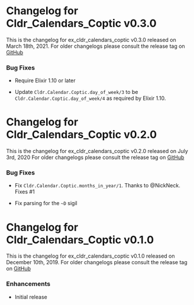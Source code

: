 # Changelog for Cldr_Calendars_Coptic v0.3.0

This is the changelog for ex_cldr_calendars_coptic v0.3.0 released on March 18th, 2021.  For older changelogs please consult the release tag on [GitHub](https://github.com/elixir-cldr/cldr_calendars_ethiopic/tags)

### Bug Fixes

* Require Elixir 1.10 or later

* Update `Cldr.Calendar.Coptic.day_of_week/3` to be `Cldr.Calendar.Coptic.day_of_week/4` as required by Elixir 1.10.

# Changelog for Cldr_Calendars_Coptic v0.2.0

This is the changelog for ex_cldr_calendars_coptic v0.2.0 released on July 3rd, 2020  For older changelogs please consult the release tag on [GitHub](https://github.com/elixir-cldr/cldr_calendars_coptic/tags)

### Bug Fixes

* Fix `Cldr.Calendar.Coptic.months_in_year/1`. Thanks to @NickNeck. Fixes #1

* Fix parsing for the `~D` sigil

# Changelog for Cldr_Calendars_Coptic v0.1.0

This is the changelog for ex_cldr_calendars_coptic v0.1.0 released on December 10th, 2019.  For older changelogs please consult the release tag on [GitHub](https://github.com/elixir-cldr/cldr_calendars_coptic/tags)

### Enhancements

* Initial release


